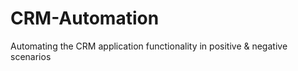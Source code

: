 # CRM-Automation
Automating the CRM application functionality in positive &amp; negative scenarios 
